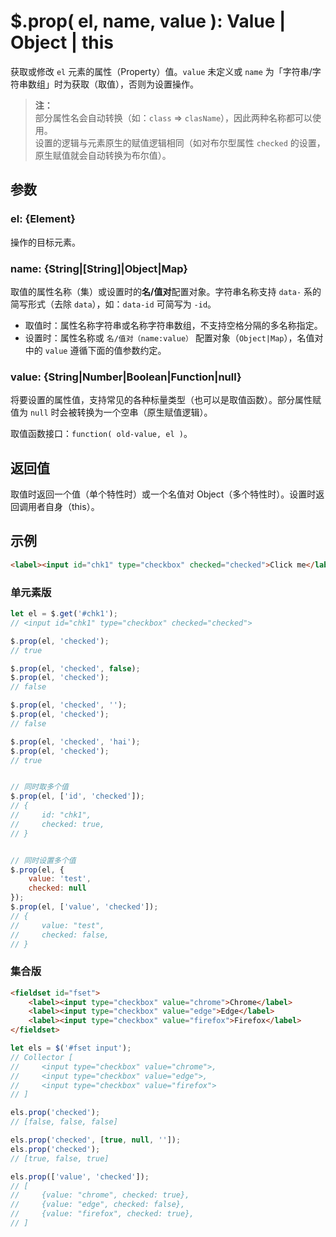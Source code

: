# $.prop( el, name, value ): Value | Object | this

获取或修改 `el` 元素的属性（Property）值。`value` 未定义或 `name` 为「字符串/字符串数组」时为获取（取值），否则为设置操作。

> **注：**<br>
> 部分属性名会自动转换（如：`class` => `clasName`），因此两种名称都可以使用。<br>
> 设置的逻辑与元素原生的赋值逻辑相同（如对布尔型属性 `checked` 的设置，原生赋值就会自动转换为布尔值）。<br>


## 参数

### el: {Element}

操作的目标元素。


### name: {String|[String]|Object|Map}

取值的属性名称（集）或设置时的**名/值对**配置对象。字符串名称支持 `data-` 系的简写形式（去除 `data`），如：`data-id` 可简写为 `-id`。

- 取值时：属性名称字符串或名称字符串数组，不支持空格分隔的多名称指定。
- 设置时：属性名称或 `名/值对（name:value）` 配置对象（`Object|Map`），名值对中的 `value` 遵循下面的值参数约定。


### value: {String|Number|Boolean|Function|null}

将要设置的属性值，支持常见的各种标量类型（也可以是取值函数）。部分属性赋值为 `null` 时会被转换为一个空串（原生赋值逻辑）。

取值函数接口：`function( old-value, el )`。


## 返回值

取值时返回一个值（单个特性时）或一个名值对 Object（多个特性时）。设置时返回调用者自身（this）。


## 示例

```html
<label><input id="chk1" type="checkbox" checked="checked">Click me</label>
```


### 单元素版

```js
let el = $.get('#chk1');
// <input id="chk1" type="checkbox" checked="checked">

$.prop(el, 'checked');
// true

$.prop(el, 'checked', false);
$.prop(el, 'checked');
// false

$.prop(el, 'checked', '');
$.prop(el, 'checked');
// false

$.prop(el, 'checked', 'hai');
$.prop(el, 'checked');
// true


// 同时取多个值
$.prop(el, ['id', 'checked']);
// {
//     id: "chk1",
//     checked: true,
// }


// 同时设置多个值
$.prop(el, {
    value: 'test',
    checked: null
});
$.prop(el, ['value', 'checked']);
// {
//     value: "test",
//     checked: false,
// }
```


### 集合版

```html
<fieldset id="fset">
    <label><input type="checkbox" value="chrome">Chrome</label>
    <label><input type="checkbox" value="edge">Edge</label>
    <label><input type="checkbox" value="firefox">Firefox</label>
</fieldset>
```

```js
let els = $('#fset input');
// Collector [
//     <input type="checkbox" value="chrome">,
//     <input type="checkbox" value="edge">,
//     <input type="checkbox" value="firefox">
// ]

els.prop('checked');
// [false, false, false]

els.prop('checked', [true, null, '']);
els.prop('checked');
// [true, false, true]

els.prop(['value', 'checked']);
// [
//     {value: "chrome", checked: true},
//     {value: "edge", checked: false},
//     {value: "firefox", checked: true},
// ]
```
